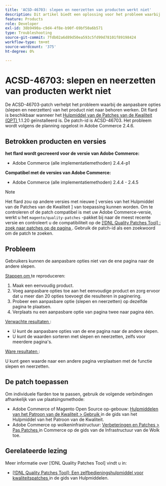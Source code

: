 ```yaml
---
title: 'ACSD-46703: slepen en neerzetten van producten werkt niet'
description: Dit artikel biedt een oplossing voor het probleem waarbij slepen en neerzetten van de aanpasbare opties van het product niet naar behoren werkt.
feature: Products
role: Developer
exl-id: 38b9490a-c9d4-4f8e-b90f-69bf50a6b571
type: Troubleshooting
source-git-commit: 7fdb02a6d89d50ea593c5fd99d78101f89198424
workflow-type: tm+mt
source-wordcount: '375'
ht-degree: 0%

---
```


# ACSD-46703: slepen en neerzetten van producten werkt niet

De ACSD-46703-patch verhelpt het probleem waarbij de aanpasbare opties (slepen en neerzetten) van het product niet naar behoren werken. Dit flard is beschikbaar wanneer het [ Hulpmiddel van de Patches van de Kwaliteit (QPT) ](https://experienceleague.adobe.com/en/docs/commerce-operations/tools/quality-patches-tool/quality-patches-tool-to-self-serve-quality-patches) 1.1.20 geïnstalleerd is. De patch-id is ACSD-46703. Het probleem wordt volgens de planning opgelost in Adobe Commerce 2.4.6.

## Betrokken producten en versies

**het flard wordt gecreeerd voor de versie van Adobe Commerce:**

* Adobe Commerce (alle implementatiemethoden) 2.4.4-p1

**Compatibel met de versies van Adobe Commerce:**

* Adobe Commerce (alle implementatiemethoden) 2.4.4 - 2.4.5

>[!NOTE]
>
>Het flard zou op andere versies met nieuwe [ versies van het Hulpmiddel van de Patches van de Kwaliteit ] van toepassing kunnen worden. Om te controleren of de patch compatibel is met uw Adobe Commerce-versie, werkt u het `magento/quality-patches` -pakket bij naar de meest recente versie en controleert u de compatibiliteit op de [[!DNL Quality Patches Tool] : zoek naar patches op de pagina ](https://experienceleague.adobe.com/tools/commerce-quality-patches/index.html) . Gebruik de patch-id als een zoekwoord om de patch te zoeken.

## Probleem

Gebruikers kunnen de aanpasbare opties niet van de ene pagina naar de andere slepen.

<u> Stappen om </u> te reproduceren:

1. Maak een eenvoudig product.
1. Voeg aanpasbare opties toe aan het eenvoudige product en zorg ervoor dat u meer dan 20 opties toevoegt die resulteren in paginering.
1. Probeer een aanpasbare optie (slepen en neerzetten) op dezelfde pagina te plaatsen.
1. Verplaats nu een aanpasbare optie van pagina twee naar pagina één.

<u> Verwachte resultaten </u>:

* U kunt de aanpasbare opties van de ene pagina naar de andere slepen.
* U kunt de waarden sorteren met slepen en neerzetten, zelfs voor meerdere pagina&#39;s.

<u> Ware resultaten </u>:

U kunt geen waarde naar een andere pagina verplaatsen met de functie slepen en neerzetten.

## De patch toepassen

Om individuele flarden toe te passen, gebruik de volgende verbindingen afhankelijk van uw plaatsingsmethode:

* Adobe Commerce of Magento Open Source op-gebouw: [ Hulpmiddelen van het Patroon van de Kwaliteit > Gebruik ](/help/tools/quality-patches-tool/usage.md) in de gids van het Hulpmiddel van het Patroon van de Kwaliteit.
* Adobe Commerce op wolkeninfrastructuur: [ Verbeteringen en Patches > Pas Patches ](https://experienceleague.adobe.com/docs/commerce-cloud-service/user-guide/develop/upgrade/apply-patches.html) in Commerce op de gids van de Infrastructuur van de Wolk toe.

## Gerelateerde lezing

Meer informatie over [!DNL Quality Patches Tool] vindt u in:

* [[!DNL Quality Patches Tool]: Een zelfbedieningshulpmiddel voor kwaliteitspatches ](/help/tools/quality-patches-tool/quality-patches-tool-to-self-serve-quality-patches.md) in de gids van Hulpmiddelen.
